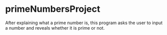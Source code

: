 # primeNumbersProject
After explaining what a prime number is, this program asks the user to input a number and reveals whether it is prime or not.
